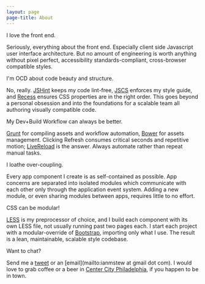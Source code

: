 ```yaml
---
layout: page
page-title: About
---
```


<div>
  <p>
    I love the front end.
  </p>
</div>

Seriously, everything about the front end.  Especially client side Javascript user interface architecture.  But no amount of engineering is worth anything without pixel perfect, accessibility standards-compliant, cross-browser compatible styles.

<div>
  <p>
    I'm OCD about code beauty and structure.
  </p>
</div>

No, really.  [JSHint](https://github.com/jshint/jshint/) keeps my code lint-free, [JSCS](https://github.com/mdevils/node-jscs) enforces my style guide, and [Recess](https://github.com/twitter/recess) ensures CSS properties are in the right order.  This goes beyond a personal obsession and into the foundations for a scalable team all authoring visually compatible code.

<div>
  <p>
    My Dev+Build Workflow can always be better.
  </p>
</div>

[Grunt](https://github.com/gruntjs/grunt) for compiling assets and workflow automation, [Bower](https://github.com/bower/bower) for assets management.  Clicking Refresh consumes critical seconds and repetitive motion; [LiveReload](https://chrome.google.com/webstore/detail/livereload/jnihajbhpnppcggbcgedagnkighmdlei?hl=en) is the answer.  Always automate rather than repeat manual tasks.

<div>
  <p>
    I loathe over-coupling.
  </p>
</div>

Every app component I create is as self-contained as possible.  App concerns are separated into isolated modules which communicate with each other only through the application event system.  Adding a new module, or even sharing modules between apps, requires little to no effort.

<div>
  <p>
    CSS can be modular!
  </p>
</div>

[LESS](https://github.com/less/less.js/) is my preprocessor of choice, and I build each component with its own LESS file, not usually running past two pages each.  I start each project with a modular-override of [Bootstrap](https://github.com/twbs/bootstrap), importing only what I use.  The result is a lean, maintainable, scalable style codebase.

<div>
  <p>
    Want to chat?
  </p>
</div>

Send me a [tweet](https://twitter.com/ianmstew) or an [email](mailto:ianmstew at gmail dot com).  I would love to grab coffee or a beer in [Center City Philadelphia](https://www.google.com/maps/@39.953824,-75.163214,3a,75y,193.15h,107.45t/data=!3m4!1e1!3m2!1soHXFJIZA1b8e_EMIeh0vIg!2e0), if you happen to be in town.

